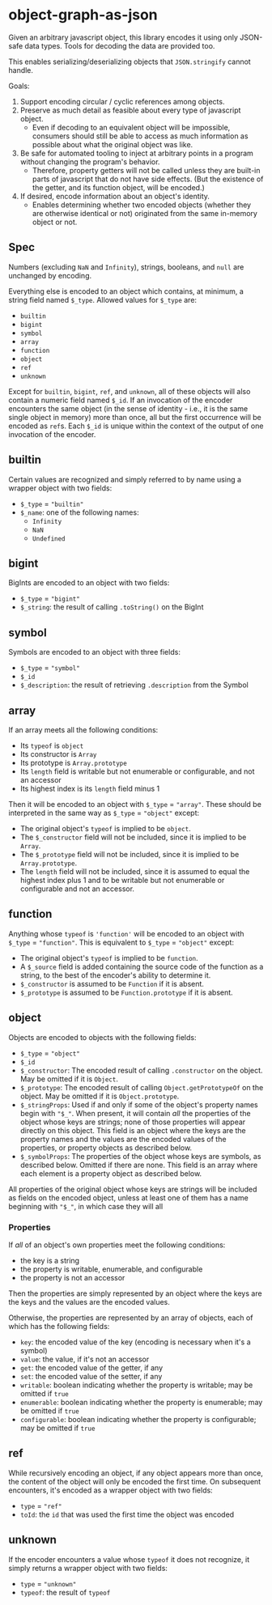 # object-graph-as-json

Given an arbitrary javascript object, this library encodes it using only JSON-safe data types.
Tools for decoding the data are provided too.

This enables serializing/deserializing objects that `JSON.stringify` cannot handle.

Goals:

1. Support encoding circular / cyclic references among objects.
2. Preserve as much detail as feasible about every type of javascript object.
    - Even if decoding to an equivalent object will be impossible, consumers should still be able to access as much information as possible about what the original object was like.
3. Be safe for automated tooling to inject at arbitrary points in a program without changing the program's behavior.
    - Therefore, property getters will not be called unless they are built-in parts of javascript that do not have side effects.
      (But the existence of the getter, and its function object, will be encoded.)
4. If desired, encode information about an object's identity.
    - Enables determining whether two encoded objects (whether they are otherwise identical or not) originated from the same in-memory object or not.

## Spec

Numbers (excluding `NaN` and `Infinity`), strings, booleans, and `null` are unchanged by encoding.

Everything else is encoded to an object which contains, at minimum, a string field named `$_type`.
Allowed values for `$_type` are:

- `builtin`
- `bigint`
- `symbol`
- `array`
- `function`
- `object`
- `ref`
- `unknown`

Except for `builtin`, `bigint`, `ref`, and `unknown`, all of these objects will also contain a numeric field named `$_id`.
If an invocation of the encoder encounters the same object (in the sense of identity - i.e., it is the same single object in memory) more than once, all but the first occurrence will be encoded as `ref`s.
Each `$_id` is unique within the context of the output of one invocation of the encoder.

## builtin

Certain values are recognized and simply referred to by name using a wrapper object with two fields:

- `$_type` = `"builtin"`
- `$_name`: one of the following names:
  - `Infinity`
  - `NaN`
  - `Undefined`

## bigint

BigInts are encoded to an object with two fields:

- `$_type` = `"bigint"`
- `$_string`: the result of calling `.toString()` on the BigInt

## symbol

Symbols are encoded to an object with three fields:

- `$_type` = `"symbol"`
- `$_id`
- `$_description`: the result of retrieving `.description` from the Symbol

## array

If an array meets all the following conditions:

- Its `typeof` is `object`
- Its constructor is `Array`
- Its prototype is `Array.prototype`
- Its `length` field is writable but not enumerable or configurable, and not an accessor
- Its highest index is its `length` field minus 1

Then it will be encoded to an object with `$_type` = `"array"`.
These should be interpreted in the same way as `$_type` = `"object"` except:

- The original object's `typeof` is implied to be `object`.
- The `$_constructor` field will not be included, since it is implied to be `Array`.
- The `$_prototype` field will not be included, since it is implied to be `Array.prototype`.
- The `length` field will not be included, since it is assumed to equal the highest index plus 1 and to be writable but not enumerable or configurable and not an accessor.

## function

Anything whose `typeof` is `'function'` will be encoded to an object with `$_type` = `"function"`.
This is equivalent to `$_type` = `"object"` except:

- The original object's `typeof` is implied to be `function`.
- A `$_source` field is added containing the source code of the function as a string, to the best of the encoder's ability to determine it.
- `$_constructor` is assumed to be `Function` if it is absent.
- `$_prototype` is assumed to be `Function.prototype` if it is absent.

## object

Objects are encoded to objects with the following fields:

- `$_type` = `"object"`
- `$_id`
- `$_constructor`: The encoded result of calling `.constructor` on the object.
  May be omitted if it is `Object`.
- `$_prototype`: The encoded result of calling `Object.getPrototypeOf` on the object.
  May be omitted if it is `Object.prototype`.
- `$_stringProps`: Used if and only if some of the object's property names begin with `"$_"`.
   When present, it will contain _all_ the properties of the object whose keys are strings; none of those properties will appear directly on this object.
   This field is an object where the keys are the property names and the values are the encoded values of the properties, or property objects as described below.
- `$_symbolProps`: The properties of the object whose keys are symbols, as described below.
   Omitted if there are none.
   This field is an array where each element is a property object as described below.

All properties of the original object whose keys are strings will be included as fields on the encoded object, unless at least one of them has a name beginning with `"$_"`, in which case they will all 

### Properties

If _all_ of an object's own properties meet the following conditions:

- the key is a string
- the property is writable, enumerable, and configurable
- the property is not an accessor

Then the properties are simply represented by an object where the keys are the keys and the values are the encoded values.

Otherwise, the properties are represented by an array of objects, each of which has the following fields:

- `key`: the encoded value of the key (encoding is necessary when it's a symbol)
- `value`: the value, if it's not an accessor
- `get`: the encoded value of the getter, if any
- `set`: the encoded value of the setter, if any
- `writable`: boolean indicating whether the property is writable; may be omitted if `true`
- `enumerable`: boolean indicating whether the property is enumerable; may be omitted if `true`
- `configurable`: boolean indicating whether the property is configurable; may be omitted if `true`

## ref

While recursively encoding an object, if any object appears more than once, the content of the object will only be encoded the first time.
On subsequent encounters, it's encoded as a wrapper object with two fields:

- `type` = `"ref"`
- `toId`: the `id` that was used the first time the object was encoded

## unknown

If the encoder encounters a value whose `typeof` it does not recognize, it simply returns a wrapper object with two fields:

- `type` = `"unknown"`
- `typeof`: the result of `typeof`
